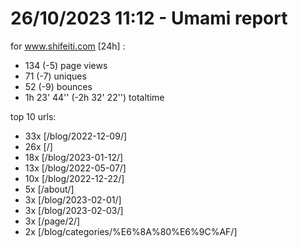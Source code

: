 # 26/10/2023 11:12 - Umami report
for www.shifeiti.com [24h] :

 - 134 (-5) page views
 - 71 (-7) uniques
 - 52 (-9) bounces
 - 1h 23' 44'' (-2h 32' 22'') totaltime


top 10 urls:
 - 33x [/blog/2022-12-09/]
 - 26x [/]
 - 18x [/blog/2023-01-12/]
 - 13x [/blog/2022-05-07/]
 - 10x [/blog/2022-12-22/]
 - 5x [/about/]
 - 3x [/blog/2023-02-01/]
 - 3x [/blog/2023-02-03/]
 - 3x [/page/2/]
 - 2x [/blog/categories/%E6%8A%80%E6%9C%AF/]


